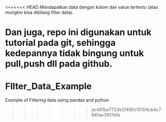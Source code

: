 <<<<<<< HEAD
Mendapatkan data dengan kolom dan value tertentu (atau mungkin bisa dibilang filter data).

Dan juga, repo ini digunakan untuk tutorial pada git, sehingga kedepannya tidak bingung untuk pull,push dll pada github.
=======
# FIlter_Data_Example
Example of Filtering data using pandas and python
>>>>>>> ac481ba7733e31490c15104cb4c7941ae3931e1a
